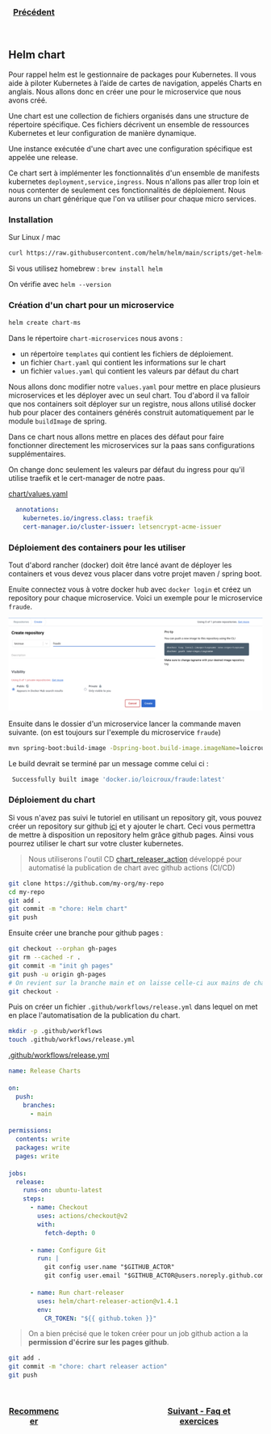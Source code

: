<div style="display: flex; width: 100%; text-align: center;">
<h3 style="width: 20%">

[Précédent](3-terraform-azure.md)
</h3>

</div>

## Helm chart

Pour rappel helm est le gestionnaire de packages pour Kubernetes. Il vous aide à piloter Kubernetes à l’aide de cartes de navigation, appelés Charts en anglais. Nous allons donc en créer une pour le microservice que nous avons créé.

Une chart est une collection de fichiers organisés dans une structure de répertoire spécifique. Ces fichiers décrivent un ensemble de ressources Kubernetes et leur configuration de manière dynamique.

Une instance exécutée d'une chart avec une configuration spécifique est appelée une release.

Ce chart sert à implémenter les fonctionnalités d'un ensemble de manifests kubernetes `deployment,service,ingress`. Nous n'allons pas aller trop loin et nous contenter de seulement ces fonctionnalités de déploiement. Nous aurons un chart générique que l'on va utiliser pour chaque micro services.

### Installation

Sur Linux / mac
```bash
curl https://raw.githubusercontent.com/helm/helm/main/scripts/get-helm-3 | bash
```

Si vous utilisez homebrew : `brew install helm` 

On vérifie avec `helm --version`

### Création d'un chart pour un microservice

```bash
helm create chart-ms
```

Dans le répertoire `chart-microservices` nous avons :

- un répertoire `templates` qui contient les fichiers de déploiement. 
- un fichier `Chart.yaml` qui contient les informations sur le chart
- un fichier `values.yaml` qui contient les valeurs par défaut du chart

Nous allons donc modifier notre `values.yaml` pour mettre en place plusieurs microservices et les déployer avec un seul chart.
Tou d'abord il va falloir que nos containers soit déployer sur un registre, nous allons utilisé docker hub pour placer des containers générés construit automatiquement par le module `buildImage` de spring.

Dans ce chart nous allons mettre en places des défaut pour faire fonctionner directement les microservices sur la paas sans configurations supplémentaires.

On change donc seulement les valeurs par défaut du ingress pour qu'il utilise traefik et le cert-manager de notre paas.

[chart/values.yaml](chart/values.yaml#L46)

```yaml
  annotations:
    kubernetes.io/ingress.class: traefik
    cert-manager.io/cluster-issuer: letsencrypt-acme-issuer
```


### Déploiement des containers pour les utiliser

Tout d'abord rancher (docker) doit être lancé avant de déployer les containers et vous devez vous placer dans votre projet maven / spring boot.

Enuite connectez vous à votre docker hub avec `docker login` et créez un repository pour chaque microservice. Voici un exemple pour le microservice `fraude`.

![docker hub repository](../images/docker-hub.png)

Ensuite dans le dossier d'un microservice lancer la commande maven suivante. (on est toujours sur l'exemple du microservice `fraude`)

```bash
mvn spring-boot:build-image -Dspring-boot.build-image.imageName=loicroux/fraude
```

Le build devrait se terminé par un message comme celui ci :

```bash
 Successfully built image 'docker.io/loicroux/fraude:latest'
```

### Déploiement du chart

Si vous n'avez pas suivi le tutoriel en utilisant un repository git, vous pouvez créer un repository sur github [ici](https://github.com/new) et y ajouter le chart. Ceci vous permettra de mettre à disposition un repository helm grâce github pages. Ainsi vous pourrez utiliser le chart sur votre cluster kubernetes.

> Nous utiliserons l'outil CD [chart_releaser_action](https://helm.sh/docs/howto/chart_releaser_action/) développé pour automatisé la publication de chart avec github actions (CI/CD)

```bash
git clone https://github.com/my-org/my-repo
cd my-repo
git add .
git commit -m "chore: Helm chart"
git push
```

Ensuite créer une branche pour github pages :

```bash
git checkout --orphan gh-pages
git rm --cached -r .
git commit -m "init gh pages"
git push -u origin gh-pages
# On revient sur la branche main et on laisse celle-ci aux mains de chart releaser action
git checkout -
```

Puis on créer un fichier `.github/workflows/release.yml` dans lequel on met en place l'automatisation de la publication du chart.

```bash
mkdir -p .github/workflows
touch .github/workflows/release.yml
```

[.github/workflows/release.yml](../.github/workflows/release.yml)

```yaml
name: Release Charts

on:
  push:
    branches:
      - main

permissions:
  contents: write
  packages: write
  pages: write

jobs:
  release:
    runs-on: ubuntu-latest
    steps:
      - name: Checkout
        uses: actions/checkout@v2
        with:
          fetch-depth: 0

      - name: Configure Git
        run: |
          git config user.name "$GITHUB_ACTOR"
          git config user.email "$GITHUB_ACTOR@users.noreply.github.com"

      - name: Run chart-releaser
        uses: helm/chart-releaser-action@v1.4.1
        env:
          CR_TOKEN: "${{ github.token }}"
```

> On a bien précisé que le token créer pour un job github action a la **permission d'écrire sur les pages github**.


```bash
git add .
git commit -m "chore: chart releaser action"
git push
```

<div style="display: flex; width: 100%; text-align: center;">
<h3 style="width: 20%">

[Recommencer](#déploiement-final-sur-azure-avec-terraform)
</h3>

<div style="width: 35%"></div>

<h3 style="width: 40%">

[Suivant - Faq et exercices](5-allez-plus-loin.md)
</h3>
</div>
